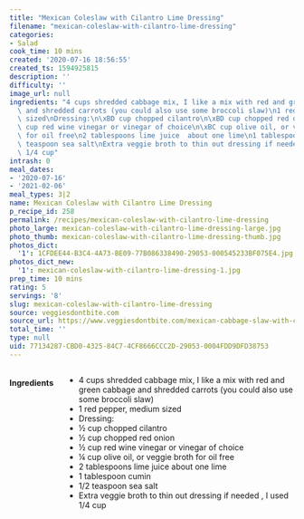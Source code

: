```yaml
---
title: "Mexican Coleslaw with Cilantro Lime Dressing"
filename: "mexican-coleslaw-with-cilantro-lime-dressing"
categories:
- Salad
cook_time: 10 mins
created: '2020-07-16 18:56:55'
created_ts: 1594925815
description: ''
difficulty: ''
image_url: null
ingredients: "4 cups shredded cabbage mix, I like a mix with red and green cabbage\
  \ and shredded carrots (you could also use some broccoli slaw)\n1 red pepper, medium\
  \ sized\nDressing:\n\xBD cup chopped cilantro\n\xBD cup chopped red onion\n\xBD\
  \ cup red wine vinegar or vinegar of choice\n\xBC cup olive oil, or veggie broth\
  \ for oil free\n2 tablespoons lime juice  about one lime\n1 tablespoon cumin\n1/2\
  \ teaspoon sea salt\nExtra veggie broth to thin out dressing if needed , I used\
  \ 1/4 cup"
intrash: 0
meal_dates:
- '2020-07-16'
- '2021-02-06'
meal_types: 3|2
name: Mexican Coleslaw with Cilantro Lime Dressing
p_recipe_id: 258
permalink: /recipes/mexican-coleslaw-with-cilantro-lime-dressing
photo_large: mexican-coleslaw-with-cilantro-lime-dressing-large.jpg
photo_thumb: mexican-coleslaw-with-cilantro-lime-dressing-thumb.jpg
photos_dict:
  '1': 1CFDEE44-B3C4-4A73-BE09-77B086338490-29053-000545233BF075E4.jpg
photos_dict_new:
  '1': mexican-coleslaw-with-cilantro-lime-dressing-1.jpg
prep_time: 10 mins
rating: 5
servings: '8'
slug: mexican-coleslaw-with-cilantro-lime-dressing
source: veggiesdontbite.com
source_url: https://www.veggiesdontbite.com/mexican-cabbage-slaw-with-cumin-lime-dressing/
total_time: ''
type: null
uid: 77134287-CBD0-4325-84C7-4CF8666CCC2D-29053-0004FDD9DFD38753
---
```

<div class="large-8 medium-7 columns" id="writeup">	</div><!-- #writeup -->
</div><!-- #row-one -->
<div class="row" id="row-two">	<div class="medium-4 small-5 columns" id="ingredients"><h4>Ingredients</h4><div class="box box-ingredients content"><ul>
<li>4 cups shredded cabbage mix, I like a mix with red and green cabbage and shredded carrots (you could also use some broccoli slaw)</li>
<li>1 red pepper, medium sized</li>
<li>Dressing:</li>
<li>½ cup chopped cilantro</li>
<li>½ cup chopped red onion</li>
<li>½ cup red wine vinegar or vinegar of choice</li>
<li>¼ cup olive oil, or veggie broth for oil free</li>
<li>2 tablespoons lime juice  about one lime</li>
<li>1 tablespoon cumin</li>
<li>1/2 teaspoon sea salt</li>
<li>Extra veggie broth to thin out dressing if needed , I used 1/4 cup</li>
</ul>
</div>	</div>	<div class="medium-6 small-7 columns" id="directions">	</div>